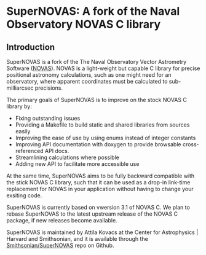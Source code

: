 # SuperNOVAS: A fork of the Naval Observatory NOVAS C library

## Introduction

SuperNOVAS is a fork of the The Naval Observatory Vector Astrometry Software ([NOVAS](https://aa.usno.navy.mil/software/novas_info)).
NOVAS is a light-weight but capable C library for precise positional astronomy calculations, such as one might need for an observatory, 
where apparent coordinates must be calculated to sub-milliarcsec precisions. 

The primary goals of SuperNOVAS is to improve on the stock NOVAS C library by:

 - Fixing outstanding issues
 - Providing a Makefile to build static and shared libraries from sources easily
 - Improving the ease of use by using enums instead of integer constants
 - Improving API documentation with doxygen to provide browsable cross-referenced API docs. 
 - Streamlining calculations where possible
 - Adding new API to facilitate more accessible use
 
At the same time, SuperNOVAS aims to be fully backward compatible with the stick NOVAS C library, such that it can be used as a drop-in
link-time replacement for NOVAS in your application without having to change your exsiting code.
 
SuperNOVAS is currently based on vwersion 3.1 of NOVAS C. We plan to rebase SuperNOVAS to the latest upstream release of the NOVAS C 
package, if new releases become available.
 
SuperNOVAS is maintained by Attila Kovacs at the Center for Astrophysics | Harvard and Smithsonian, and it is available through
the [Smithsonian/SuperNOVAS](https://github.com/Smithsonian/SuperNOVAS) repo on Github.


